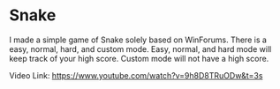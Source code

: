 # Snake

I made a simple game of Snake solely based on WinForums. There is a easy, normal, hard, and custom mode. Easy,
normal, and hard mode will keep track of your high score. Custom mode will not have a high score.

Video Link: https://www.youtube.com/watch?v=9h8D8TRuODw&t=3s

